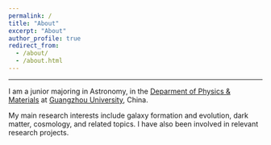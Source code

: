 ```yaml
---
permalink: /
title: "About"
excerpt: "About"
author_profile: true
redirect_from: 
  - /about/
  - /about.html
---
```

---


I am a junior majoring in Astronomy, in the [Deparment of Physics & Materials](https://spee.gzhu.edu.cn/index.htm) 
at [Guangzhou University](https://www.gzhu.edu.cn/), China.

My main research interests include galaxy formation and evolution, dark matter, cosmology, and related topics. I have also been involved in relevant research projects.
